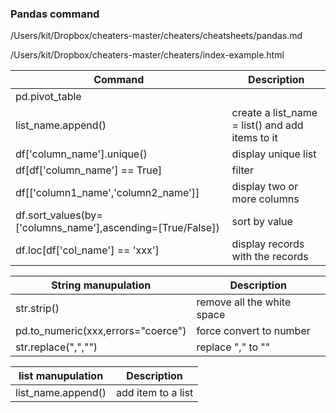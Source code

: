 ### Pandas command
/Users/kit/Dropbox/cheaters-master/cheaters/cheatsheets/pandas.md

/Users/kit/Dropbox/cheaters-master/cheaters/index-example.html


Command|Description
--|--
pd.pivot_table |
list_name.append() | create a list_name = list() and add items to it
df['column_name'].unique() | display unique list
df[df['column_name'] == True] | filter
df[['column1_name','column2_name']] | display two or more columns
df.sort_values(by=['columns_name'],ascending=[True/False]) | sort by value
df.loc[df['col_name'] == 'xxx'] | display records with the records

String manupulation|Description
--|--
str.strip() | remove all the white space
pd.to_numeric(xxx,errors="coerce") | force convert to number
str.replace(",","") | replace "," to ""

list manupulation|Description
--|--
list_name.append()|add item to a list
